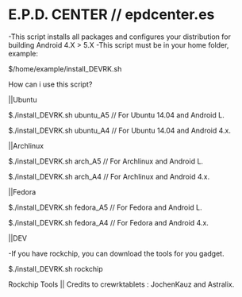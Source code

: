 E.P.D. CENTER // epdcenter.es
=============================

-This script installs all packages and configures your distribution for building Android 4.X > 5.X 
-This script must be in your home folder, example:

$/home/example/install_DEVRK.sh

How can i use this script?

||Ubuntu

$./install_DEVRK.sh ubuntu_A5  // For Ubuntu 14.04 and Android L.

$./install_DEVRK.sh ubuntu_A4 // For Ubuntu 14.04 and Android 4.x.

||Archlinux

$./install_DEVRK.sh arch_A5 // For Archlinux and Android L.

$./install_DEVRK.sh arch_A4 // For Archlinux and Android 4.x.

||Fedora

$./install_DEVRK.sh fedora_A5 // For Fedora and Android L.

$./install_DEVRK.sh fedora_A4 // For Fedora and Android 4.x.

||DEV

-If you have rockchip, you can download the tools for you gadget.

$./install_DEVRK.sh rockchip

Rockchip Tools || Credits to crewrktablets : JochenKauz and Astralix.   
 
